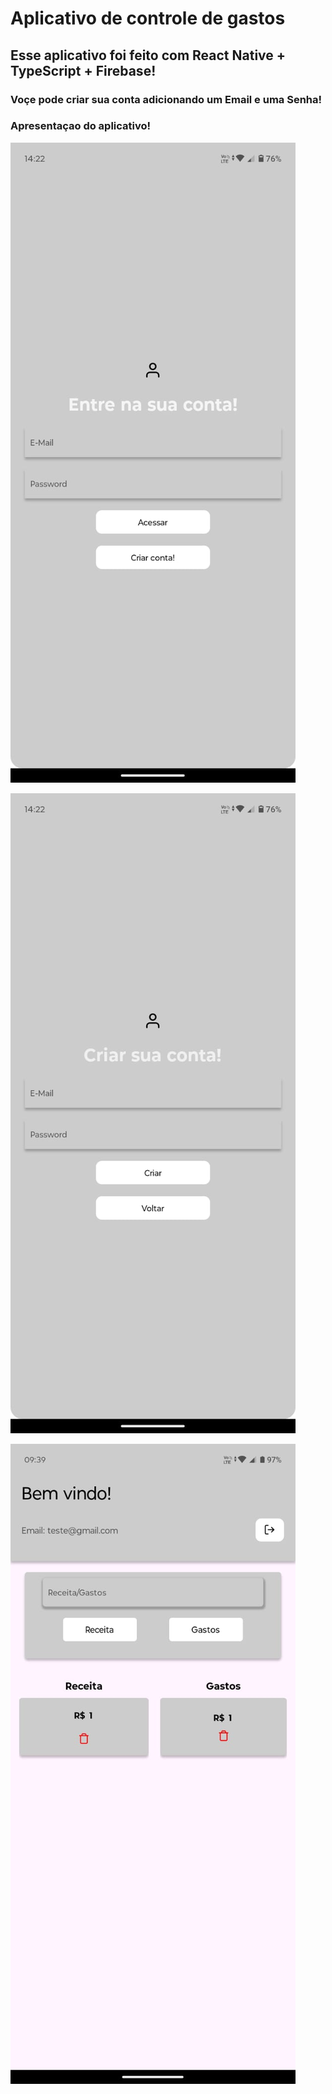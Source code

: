 # Aplicativo de controle de gastos

## Esse aplicativo foi feito com React Native + TypeScript + Firebase!

### Voçe pode criar sua conta adicionando um Email e uma Senha!

### Apresentaçao do aplicativo!
![foto do app](https://github.com/AlisonNunesAraujo/walletApp/blob/main/assets/imageexpoapp.jpeg?raw=true)

![foto do app](https://github.com/AlisonNunesAraujo/walletApp/blob/main/assets/imageappexpo.jpeg?raw=true)

![foto do app](https://github.com/AlisonNunesAraujo/walletApp/blob/main/assets/imageApp.jpeg?raw=true)
